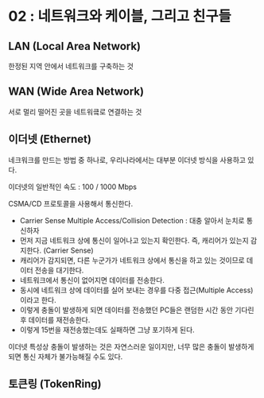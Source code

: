 # 02 : 네트워크와 케이블, 그리고 친구들

## LAN (Local Area Network)

한정된 지역 안에서 네트워크를 구축하는 것



## WAN (Wide Area Network)

서로 멀리 떨어진 곳을 네트워킄로 연결하는 것



## 이더넷 (Ethernet)

네크워크를 만드는 방법 중 하나로, 우리나라에서는 대부분 이더넷 방식을 사용하고 있다.

이더넷의 일반적인 속도 : 100 / 1000 Mbps

CSMA/CD 프로토콜을 사용해서 통신한다.

* Carrier Sense Multiple Access/Collision Detection : 대충 알아서 눈치로 통신하자
* 먼저 지금 네트워크 상에 통신이 일어나고 있는지 확인한다. 즉, 캐리어가 있는지 감지한다. (Carrier Sense)
* 캐리어가 감지되면, 다른 누군가가 네트워크 상에서 통신을 하고 있는 것이므로 데이터 전송을 대기한다.
* 네트워크에서 통신이 없어지면 데이터를 전송한다.
* 동시에 네트워크 상에 데이터를 실어 보내는 경우를 다중 접근(Multiple Access)이라고 한다.
* 이렇게 충돌이 발생하게 되면 데이터를 전송했던 PC들은 랜덤한 시간 동안 기다린 후 데이터를 재전송한다.
* 이렇게 15번을 재전송했는데도 실패하면 그냥 포기하게 된다.



이더넷 특성상 충돌이 발생하는 것은 자연스러운 일이지만, 너무 많은 충돌이 발생하게 되면 통신 자체가 불가능해질 수도 있다.



## 토큰링 (TokenRing)



